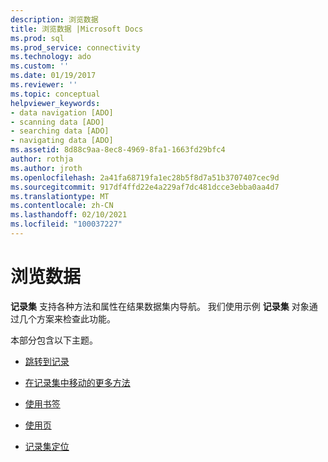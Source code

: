 ```yaml
---
description: 浏览数据
title: 浏览数据 |Microsoft Docs
ms.prod: sql
ms.prod_service: connectivity
ms.technology: ado
ms.custom: ''
ms.date: 01/19/2017
ms.reviewer: ''
ms.topic: conceptual
helpviewer_keywords:
- data navigation [ADO]
- scanning data [ADO]
- searching data [ADO]
- navigating data [ADO]
ms.assetid: 8d88c9aa-8ec8-4969-8fa1-1663fd29bfc4
author: rothja
ms.author: jroth
ms.openlocfilehash: 2a41fa68719fa1ec28b5f8d7a51b3707407cec9d
ms.sourcegitcommit: 917df4ffd22e4a229af7dc481dcce3ebba0aa4d7
ms.translationtype: MT
ms.contentlocale: zh-CN
ms.lasthandoff: 02/10/2021
ms.locfileid: "100037227"
---
```

# <a name="navigating-through-data"></a>浏览数据
**记录集** 支持各种方法和属性在结果数据集内导航。 我们使用示例 **记录集** 对象通过几个方案来检查此功能。  
  
 本部分包含以下主题。  
  
-   [跳转到记录](./jumping-to-a-record.md)  
  
-   [在记录集中移动的更多方法](./more-ways-to-move-in-a-recordset.md)  
  
-   [使用书签](./using-bookmarks.md)  
  
-   [使用页](./using-pages.md)  
  
-   [记录集定位](./recordset-positioning.md)